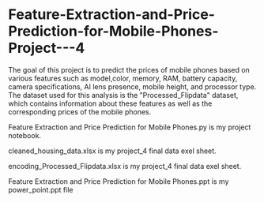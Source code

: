 # Feature-Extraction-and-Price-Prediction-for-Mobile-Phones-Project---4
The goal of this project is to predict the prices of mobile phones based on various features such as model,color, memory, RAM, battery capacity, camera specifications, AI lens presence, mobile height, and processor type. The dataset used for this analysis is the "Processed_Flipdata" dataset, which contains information about these features as well as the corresponding prices of the mobile phones.		
		
Feature Extraction and Price Prediction for Mobile Phones.py is my project notebook.		
		
cleaned_housing_data.xlsx is my project_4 final data exel sheet.		
		
encoding_Processed_Flipdata.xlsx is my project_4 final data exel sheet.		
		
Feature Extraction and Price Prediction for Mobile Phones.ppt is my power_point.ppt file		
		
